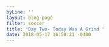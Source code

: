 ```yaml
---
byLine: ''
layout: blog-page
filter: soccer
title: 'Day Two- Today Was A Grind '
date: 2018-05-17 16:50:21 -0400
---
```

